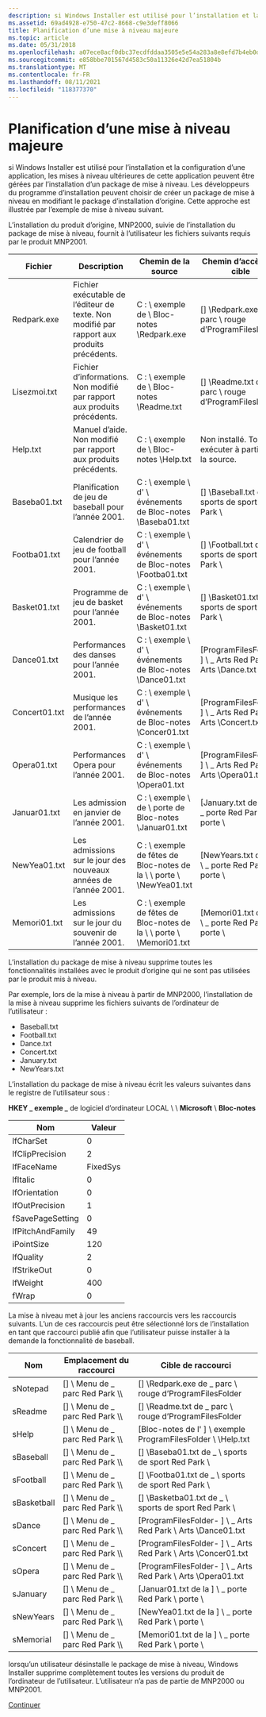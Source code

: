 ```yaml
---
description: si Windows Installer est utilisé pour l’installation et la configuration d’une application, les mises à niveau ultérieures de cette application peuvent être gérées par l’installation d’un package de mise à niveau.
ms.assetid: 69ad4928-e750-47c2-8668-c9e3deff8066
title: Planification d’une mise à niveau majeure
ms.topic: article
ms.date: 05/31/2018
ms.openlocfilehash: a07ece8acf0dbc37ecdfddaa3505e5e54a283a8e8efd7b4eb0dc1a0a365a461e
ms.sourcegitcommit: e858bbe701567d4583c50a11326e42d7ea51804b
ms.translationtype: MT
ms.contentlocale: fr-FR
ms.lasthandoff: 08/11/2021
ms.locfileid: "118377370"
---
```

# <a name="planning-a-major-upgrade"></a>Planification d’une mise à niveau majeure

si Windows Installer est utilisé pour l’installation et la configuration d’une application, les mises à niveau ultérieures de cette application peuvent être gérées par l’installation d’un package de mise à niveau. Les développeurs du programme d’installation peuvent choisir de créer un package de mise à niveau en modifiant le package d’installation d’origine. Cette approche est illustrée par l’exemple de mise à niveau suivant.

L’installation du produit d’origine, MNP2000, suivie de l’installation du package de mise à niveau, fournit à l’utilisateur les fichiers suivants requis par le produit MNP2001.



| Fichier          | Description                                                    | Chemin de la source                                    | Chemin d’accès à la cible                                          |
|---------------|----------------------------------------------------------------|---------------------------------------------------|---------------------------------------------------------|
| Redpark.exe   | Fichier exécutable de l’éditeur de texte. Non modifié par rapport aux produits précédents. | C : \\ exemple de \\ Bloc-notes \\Redpark.exe                  | \[\] \\Redpark.exe de \_ parc \\ rouge d’ProgramFilesFolder          |
| Lisezmoi.txt    | Fichier d’informations. Non modifié par rapport aux produits précédents.         | C : \\ exemple de \\ Bloc-notes \\Readme.txt                   | \[\] \\Readme.txt de \_ parc \\ rouge d’ProgramFilesFolder           |
| Help.txt      | Manuel d’aide. Non modifié par rapport aux produits précédents.                 | C : \\ exemple de \\ Bloc-notes \\Help.txt                     | Non installé. Toujours exécuter à partir de la source.                  |
| Baseba01.txt  | Planification de jeu de baseball pour l’année 2001.                          | C : \\ exemple \\ d' \\ événements de Bloc-notes \\Baseba01.txt         | \[\] \\Baseball.txt de \_ \\ sports de sport Red Park \\ |
| Footba01.txt  | Calendrier de jeu de football pour l’année 2001.                          | C : \\ exemple \\ d' \\ événements de Bloc-notes \\Footba01.txt         | \[\] \\Football.txt de \_ \\ sports de sport Red Park \\ |
| Basket01.txt  | Programme de jeu de basket pour l’année 2001.                        | C : \\ exemple \\ d' \\ événements de Bloc-notes \\Basket01.txt         | \[\] \\Basket01.txt de \_ \\ sports de sport Red Park \\ |
| Dance01.txt   | Performances des danses pour l’année 2001.                              | C : \\ exemple \\ d' \\ événements de Bloc-notes \\Dance01.txt          | \[ProgramFilesFolder- \] \\ \_ Arts Red Park \\ Arts \\Dance.txt      |
| Concert01.txt | Musique les performances de l’année 2001.                              | C : \\ exemple \\ d' \\ événements de Bloc-notes \\Concer01.txt         | \[ProgramFilesFolder- \] \\ \_ Arts Red Park \\ Arts \\Concert.txt    |
| Opera01.txt   | Performances Opera pour l’année 2001.                              | C : \\ exemple \\ d' \\ événements de Bloc-notes \\Opera01.txt          | \[ProgramFilesFolder- \] \\ \_ Arts Red Park \\ Arts \\Opera01.txt    |
| Januar01.txt  | Les admission en janvier de l’année 2001.                            | C : \\ exemple \\ de \\ porte de Bloc-notes \\Januar01.txt           | \[January.txt de la \] \\ \_ porte Red Park \\ porte \\    |
| NewYea01.txt  | Les admissions sur le jour des nouveaux années de l’année 2001.                      | C : \\ exemple de fêtes de Bloc-notes de la \\ \\ porte \\ \\NewYea01.txt | \[NewYears.txt de la \] \\ \_ porte Red Park \\ porte \\   |
| Memori01.txt  | Les admissions sur le jour du souvenir de l’année 2001.                       | C : \\ exemple de fêtes de Bloc-notes de la \\ \\ porte \\ \\Memori01.txt | \[Memori01.txt de la \] \\ \_ porte Red Park \\ porte \\   |



 

L’installation du package de mise à niveau supprime toutes les fonctionnalités installées avec le produit d’origine qui ne sont pas utilisées par le produit mis à niveau.

Par exemple, lors de la mise à niveau à partir de MNP2000, l’installation de la mise à niveau supprime les fichiers suivants de l’ordinateur de l’utilisateur :

-   Baseball.txt
-   Football.txt
-   Dance.txt
-   Concert.txt
-   January.txt
-   NewYears.txt

L’installation du package de mise à niveau écrit les valeurs suivantes dans le registre de l’utilisateur sous :

**HKEY \_ exemple \_** de logiciel d’ordinateur LOCAL \\  \\ **Microsoft** \\ **Bloc-notes**



| Nom             | Valeur    |
|------------------|----------|
| lfCharSet        | 0        |
| lfClipPrecision  | 2        |
| lfFaceName       | FixedSys |
| lfItalic         | 0        |
| lfOrientation    | 0        |
| lfOutPrecision   | 1        |
| fSavePageSetting | 0        |
| lfPitchAndFamily | 49       |
| iPointSize       | 120      |
| lfQuality        | 2        |
| lfStrikeOut      | 0        |
| lfWeight         | 400      |
| fWrap            | 0        |



 

La mise à niveau met à jour les anciens raccourcis vers les raccourcis suivants. L’un de ces raccourcis peut être sélectionné lors de l’installation en tant que raccourci publié afin que l’utilisateur puisse installer à la demande la fonctionnalité de baseball.



| Nom        | Emplacement du raccourci                         | Cible de raccourci                                           |
|-------------|-------------------------------------------|-----------------------------------------------------------|
| sNotepad    | \[\] \\ Menu de \_ parc Red Park \\\\ | \[\] \\Redpark.exe de \_ parc \\ rouge d’ProgramFilesFolder            |
| sReadme     | \[\] \\ Menu de \_ parc Red Park \\\\ | \[\] \\Readme.txt de \_ parc \\ rouge d’ProgramFilesFolder             |
| sHelp       | \[\] \\ Menu de \_ parc Red Park \\\\ | \[Bloc-notes de l' \] \\ exemple ProgramFilesFolder \\ \\Help.txt         |
| sBaseball   | \[\] \\ Menu de \_ parc Red Park \\\\ | \[\] \\Baseba01.txt de \_ \\ sports de sport Red Park \\   |
| sFootball   | \[\] \\ Menu de \_ parc Red Park \\\\ | \[\] \\Footba01.txt de \_ \\ sports de sport Red Park \\   |
| sBasketball | \[\] \\ Menu de \_ parc Red Park \\\\ | \[\] \\Basketba01.txt de \_ \\ sports de sport Red Park \\ |
| sDance      | \[\] \\ Menu de \_ parc Red Park \\\\ | \[ProgramFilesFolder- \] \\ \_ Arts Red Park \\ Arts \\Dance01.txt      |
| sConcert    | \[\] \\ Menu de \_ parc Red Park \\\\ | \[ProgramFilesFolder- \] \\ \_ Arts Red Park \\ Arts \\Concer01.txt     |
| sOpera      | \[\] \\ Menu de \_ parc Red Park \\\\ | \[ProgramFilesFolder- \] \\ \_ Arts Red Park \\ Arts \\Opera01.txt      |
| sJanuary    | \[\] \\ Menu de \_ parc Red Park \\\\ | \[Januar01.txt de la \] \\ \_ porte Red Park \\ porte \\     |
| sNewYears   | \[\] \\ Menu de \_ parc Red Park \\\\ | \[NewYea01.txt de la \] \\ \_ porte Red Park \\ porte \\     |
| sMemorial   | \[\] \\ Menu de \_ parc Red Park \\\\ | \[Memori01.txt de la \] \\ \_ porte Red Park \\ porte \\     |



 

lorsqu’un utilisateur désinstalle le package de mise à niveau, Windows Installer supprime complètement toutes les versions du produit de l’ordinateur de l’utilisateur. L’utilisateur n’a pas de partie de MNP2000 ou MNP2001.

[Continuer](importing-original-installation-database.md)

 

 



